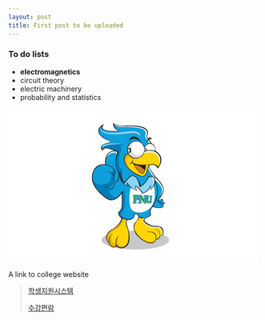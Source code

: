```yaml
---
layout: post
title: First post to be uploaded
---
```


### To do lists ###

  * **electromagnetics**
  * circuit theory
  * electric machinery
  * probability and statistics
  
![Sangenie](./images/sangenie.png)

A link to college website 
> [학생지원시스템](https://e-onestop.pusan.ac.kr/index?home=home)
> 
> [수강편람](https://e-onestop.pusan.ac.kr/menu/class/C03/C03001?menuId=2000030301&rMenu=03)

